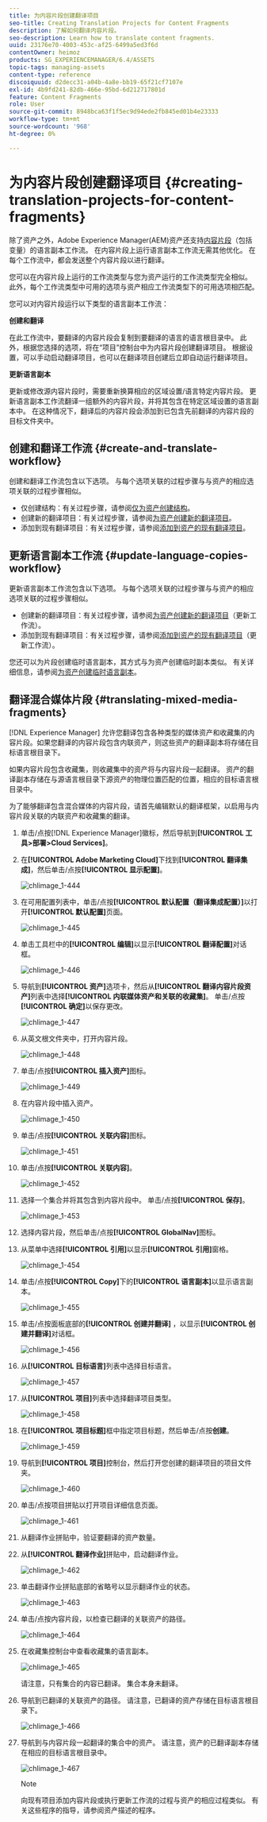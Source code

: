 ```yaml
---
title: 为内容片段创建翻译项目
seo-title: Creating Translation Projects for Content Fragments
description: 了解如何翻译内容片段。
seo-description: Learn how to translate content fragments.
uuid: 23176e70-4003-453c-af25-6499a5ed3f6d
contentOwner: heimoz
products: SG_EXPERIENCEMANAGER/6.4/ASSETS
topic-tags: managing-assets
content-type: reference
discoiquuid: d2decc31-a04b-4a8e-bb19-65f21cf7107e
exl-id: 4b9fd241-82db-466e-95bd-6d212717801d
feature: Content Fragments
role: User
source-git-commit: 8948bca63f1f5ec9d94ede2fb845ed01b4e23333
workflow-type: tm+mt
source-wordcount: '968'
ht-degree: 0%

---
```


# 为内容片段创建翻译项目 {#creating-translation-projects-for-content-fragments}

除了资产之外，Adobe Experience Manager(AEM)资产还支持[内容片段](content-fragments.md)（包括变量）的语言副本工作流。 在内容片段上运行语言副本工作流无需其他优化。 在每个工作流中，都会发送整个内容片段以进行翻译。

您可以在内容片段上运行的工作流类型与您为资产运行的工作流类型完全相似。 此外，每个工作流类型中可用的选项与资产相应工作流类型下的可用选项相匹配。

您可以对内容片段运行以下类型的语言副本工作流：

**创建和翻译**

在此工作流中，要翻译的内容片段会复制到要翻译的语言的语言根目录中。 此外，根据您选择的选项，将在“项目”控制台中为内容片段创建翻译项目。 根据设置，可以手动启动翻译项目，也可以在翻译项目创建后立即自动运行翻译项目。

**更新语言副本**

更新或修改源内容片段时，需要重新换算相应的区域设置/语言特定内容片段。 更新语言副本工作流翻译一组额外的内容片段，并将其包含在特定区域设置的语言副本中。 在这种情况下，翻译后的内容片段会添加到已包含先前翻译的内容片段的目标文件夹中。

## 创建和翻译工作流 {#create-and-translate-workflow}

创建和翻译工作流包含以下选项。 与每个选项关联的过程步骤与与资产的相应选项关联的过程步骤相似。

* 仅创建结构：有关过程步骤，请参阅[仅为资产创建结构](translation-projects.md#create-structure-only)。
* 创建新的翻译项目：有关过程步骤，请参阅[为资产创建新的翻译项目](translation-projects.md#create-a-new-translation-project)。
* 添加到现有翻译项目：有关过程步骤，请参阅[添加到资产的现有翻译项目](translation-projects.md#add-to-existing-translation-project)。

## 更新语言副本工作流 {#update-language-copies-workflow}

更新语言副本工作流包含以下选项。 与每个选项关联的过程步骤与与资产的相应选项关联的过程步骤相似。

* 创建新的翻译项目：有关过程步骤，请参阅[为资产创建新的翻译项目](translation-projects.md#create-a-new-translation-project)（更新工作流）。
* 添加到现有翻译项目：有关过程步骤，请参阅[添加到资产的现有翻译项目](translation-projects.md#add-to-existing-translation-project)（更新工作流）。

您还可以为片段创建临时语言副本，其方式与为资产创建临时副本类似。 有关详细信息，请参阅[为资产创建临时语言副本](translation-projects.md#creating-temporary-language-copies)。

## 翻译混合媒体片段 {#translating-mixed-media-fragments}

[!DNL Experience Manager] 允许您翻译包含各种类型的媒体资产和收藏集的内容片段。如果您翻译的内容片段包含内联资产，则这些资产的翻译副本将存储在目标语言根目录下。

如果内容片段包含收藏集，则收藏集中的资产将与内容片段一起翻译。 资产的翻译副本存储在与源语言根目录下源资产的物理位置匹配的位置，相应的目标语言根目录中。

为了能够翻译包含混合媒体的内容片段，请首先编辑默认的翻译框架，以启用与内容片段关联的内联资产和收藏集的翻译。

1. 单击/点按[!DNL Experience Manager]徽标，然后导航到&#x200B;**[!UICONTROL 工具>部署>Cloud Services]**。
1. 在&#x200B;**[!UICONTROL Adobe Marketing Cloud]**&#x200B;下找到&#x200B;**[!UICONTROL 翻译集成]**，然后单击/点按&#x200B;**[!UICONTROL 显示配置]**。

   ![chlimage_1-444](assets/chlimage_1-444.png)

1. 在可用配置列表中，单击/点按&#x200B;**[!UICONTROL 默认配置（翻译集成配置）]**&#x200B;以打开&#x200B;**[!UICONTROL 默认配置]**&#x200B;页面。

   ![chlimage_1-445](assets/chlimage_1-445.png)

1. 单击工具栏中的&#x200B;**[!UICONTROL 编辑]**&#x200B;以显示&#x200B;**[!UICONTROL 翻译配置]**&#x200B;对话框。

   ![chlimage_1-446](assets/chlimage_1-446.png)

1. 导航到&#x200B;**[!UICONTROL 资产]**&#x200B;选项卡，然后从&#x200B;**[!UICONTROL 翻译内容片段资产]**&#x200B;列表中选择&#x200B;**[!UICONTROL 内联媒体资产和关联的收藏集]**。 单击/点按&#x200B;**[!UICONTROL 确定]**&#x200B;以保存更改。

   ![chlimage_1-447](assets/chlimage_1-447.png)

1. 从英文根文件夹中，打开内容片段。

   ![chlimage_1-448](assets/chlimage_1-448.png)

1. 单击/点按&#x200B;**[!UICONTROL 插入资产]**&#x200B;图标。

   ![chlimage_1-449](assets/chlimage_1-449.png)

1. 在内容片段中插入资产。

   ![chlimage_1-450](assets/chlimage_1-450.png)

1. 单击/点按&#x200B;**[!UICONTROL 关联内容]**&#x200B;图标。

   ![chlimage_1-451](assets/chlimage_1-451.png)

1. 单击/点按&#x200B;**[!UICONTROL 关联内容]**。

   ![chlimage_1-452](assets/chlimage_1-452.png)

1. 选择一个集合并将其包含到内容片段中。 单击/点按&#x200B;**[!UICONTROL 保存]**。

   ![chlimage_1-453](assets/chlimage_1-453.png)

1. 选择内容片段，然后单击/点按&#x200B;**[!UICONTROL GlobalNav]**&#x200B;图标。
1. 从菜单中选择&#x200B;**[!UICONTROL 引用]**&#x200B;以显示&#x200B;**[!UICONTROL 引用]**&#x200B;窗格。

   ![chlimage_1-454](assets/chlimage_1-454.png)

1. 单击/点按&#x200B;**[!UICONTROL Copy]**&#x200B;下的&#x200B;**[!UICONTROL 语言副本]**&#x200B;以显示语言副本。

   ![chlimage_1-455](assets/chlimage_1-455.png)

1. 单击/点按面板底部的&#x200B;**[!UICONTROL 创建并翻译]** ，以显示&#x200B;**[!UICONTROL 创建并翻译]**&#x200B;对话框。

   ![chlimage_1-456](assets/chlimage_1-456.png)

1. 从&#x200B;**[!UICONTROL 目标语言]**&#x200B;列表中选择目标语言。

   ![chlimage_1-457](assets/chlimage_1-457.png)

1. 从&#x200B;**[!UICONTROL 项目]**&#x200B;列表中选择翻译项目类型。

   ![chlimage_1-458](assets/chlimage_1-458.png)

1. 在&#x200B;**[!UICONTROL 项目标题]**&#x200B;框中指定项目标题，然后单击/点按&#x200B;**创建**。

   ![chlimage_1-459](assets/chlimage_1-459.png)

1. 导航到&#x200B;**[!UICONTROL 项目]**&#x200B;控制台，然后打开您创建的翻译项目的项目文件夹。

   ![chlimage_1-460](assets/chlimage_1-460.png)

1. 单击/点按项目拼贴以打开项目详细信息页面。

   ![chlimage_1-461](assets/chlimage_1-461.png)

1. 从翻译作业拼贴中，验证要翻译的资产数量。
1. 从&#x200B;**[!UICONTROL 翻译作业]**&#x200B;拼贴中，启动翻译作业。

   ![chlimage_1-462](assets/chlimage_1-462.png)

1. 单击翻译作业拼贴底部的省略号以显示翻译作业的状态。

   ![chlimage_1-463](assets/chlimage_1-463.png)

1. 单击/点按内容片段，以检查已翻译的关联资产的路径。

   ![chlimage_1-464](assets/chlimage_1-464.png)

1. 在收藏集控制台中查看收藏集的语言副本。

   ![chlimage_1-465](assets/chlimage_1-465.png)

   请注意，只有集合的内容已翻译。 集合本身未翻译。

1. 导航到已翻译的关联资产的路径。 请注意，已翻译的资产存储在目标语言根目录下。

   ![chlimage_1-466](assets/chlimage_1-466.png)

1. 导航到与内容片段一起翻译的集合中的资产。 请注意，资产的已翻译副本存储在相应的目标语言根目录中。

   ![chlimage_1-467](assets/chlimage_1-467.png)

   >[!NOTE]
   >
   >向现有项目添加内容片段或执行更新工作流的过程与资产的相应过程类似。 有关这些程序的指导，请参阅资产描述的程序。
